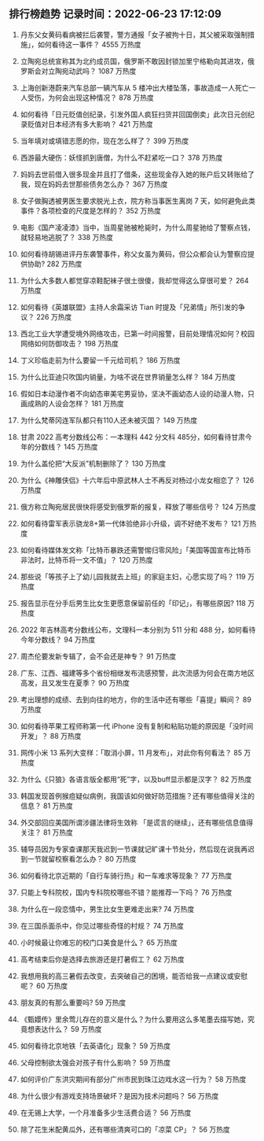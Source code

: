 
## 排行榜趋势 记录时间：2022-06-23 17:12:09
  
  1. 丹东父女黄码看病被拦后袭警，警方通报「女子被拘十日，其父被采取强制措施」，如何看待这一事件？ 4555 万热度
    
  2. 立陶宛总统宣称其为北约成员国，俄罗斯不敢因封锁加里宁格勒向其进攻，俄罗斯会对立陶宛动武吗？ 1087 万热度
    
  3. 上海创新港蔚来汽车总部一辆汽车从 5 楼冲出大楼坠落，事故造成一人死亡一人受伤，为何会出现这种情况？ 878 万热度
    
  4. 如何看待「日元贬值创纪录，引发外国人疯狂扫货并回国倒卖」此次日元创纪录贬值对日本经济有多大影响？ 421 万热度
    
  5. 当年填对或填错志愿的你，现在怎么样了？ 399 万热度
    
  6. 西游最大硬伤：妖怪抓到唐僧，为什么不赶紧吃一口？ 378 万热度
    
  7. 妈妈去世前借入很多现金并且打了借条，这些现金存入她的账户后又转账给了我，现在妈妈去世那些债务怎么办？ 367 万热度
    
  8. 女子做胸透被男医生要求脱光上衣，院方称当事医生离岗 7 天，如何避免此类事件？各项检查的尺度是怎样的？ 352 万热度
    
  9. 电影《国产凌凌漆》当中，当周星驰被枪毙时，为什么周星驰给了警察点钱，就轻易地逃脱了？ 338 万热度
    
  10. 如何看待胡锡进评丹东袭警事件，称父女虽为黄码，但公众都会认为警察应提供协助? 282 万热度
    
  11. 为什么大多数人都觉穿凉鞋配袜子很土很傻，我却觉得这么穿很可爱？ 264 万热度
    
  12. 如何看待《英雄联盟》主持人余霜采访 Tian 时提及「兄弟情」所引发的争议？ 226 万热度
    
  13. 西北工业大学遭受境外网络攻击，已第一时间报警，目前处理情况如何？校园网络如何防御攻击？ 198 万热度
    
  14. 丁义珍临走前为什么要留一千元给司机？ 186 万热度
    
  15. 为什么比亚迪只吹国内销量，为啥不说在世界销量怎么样？ 184 万热度
    
  16. 假如日本动漫作者不向幼态审美宅男妥协，坚决不画幼态人设的动漫人物，只画成熟的人设会怎样？ 181 万热度
    
  17. 为什么梵蒂冈连军队都只有110人还未被灭国？ 149 万热度
    
  18. 甘肃 2022 高考分数线公布：一本理科 442 分文科 485分，如何看待甘肃今年的分数线？ 145 万热度
    
  19. 为什么盖伦把“大反派”机制删除了？ 130 万热度
    
  20. 为什么《神雕侠侣》十六年后中原武林人士不再反对杨过小龙女相恋了？ 126 万热度
    
  21. 俄方称立陶宛居民很快将感受到俄罗斯的报复，释放了哪些信号？ 124 万热度
    
  22. 如何看待雷军表示骁龙8+第一代体验绝非小升级，调不好绝不发布？ 121 万热度
    
  23. 如何看待媒体发文称「比特币暴跌还需警惕归零风险」「美国等国宣布比特币非法时，比特币将一文不值」？ 120 万热度
    
  24. 那些说「等孩子上了幼儿园我就去上班」的家庭主妇，心愿实现了吗？ 119 万热度
    
  25. 报告显示在分手后男生比女生更愿意保留前任的「印记」，有哪些原因? 118 万热度
    
  26. 2022 年吉林高考分数线公布，文理科一本分别为 511 分和 488 分，如何看待今年分数线？ 94 万热度
    
  27. 周杰伦要发新专辑了，会不会还是神专？ 91 万热度
    
  28. 广东、江西、福建等多个省份相继发布流感预警，此次流感为何会在南方地区高发，且又发生在夏季？ 90 万热度
    
  29. 考出理想的成绩、去到向往的地方，你的生活中还有哪些「喜提」瞬间？ 89 万热度
    
  30. 如何看待苹果工程师称第一代 iPhone 没有复制和粘贴功能的原因是「没时间开发」？ 88 万热度
    
  31. 网传小米 13 系列大变样：「取消小屏，11 月发布」，对此你有何看法？ 85 万热度
    
  32. 为什么《只狼》各语言版全都用“死”字，以及buff显示都是汉字？ 82 万热度
    
  33. 韩国发现首例猴痘疑似病例，我国该如何做好防范措施？还有哪些值得关注的信息？ 81 万热度
    
  34. 外交部回应美国所谓涉疆法律将生效称 「是谎言的继续」，还有哪些信息值得关注？ 81 万热度
    
  35. 辅导员因为专家查课那天我迟到一节课就记旷课十节处分，然后现在说我再迟到一节就留校察看怎么办？ 80 万热度
    
  36. 如何看待北京近期的「自行车骑行热」和一车难求等现象？ 77 万热度
    
  37. 只能上专科院校，国内专科院校哪些不错？能推荐一下吗？ 76 万热度
    
  38. 为什么在一段恋情中，男生比女生更难走出来? 74 万热度
    
  39. 在三国杀面杀中，你见过哪些奇怪的村规？ 74 万热度
    
  40. 小时候最让你难忘的校门口美食是什么？ 65 万热度
    
  41. 高考结束后你是选择去旅游还是打暑假工？ 62 万热度
    
  42. 我想用我的高三暑假去改变，去突破自己的困境，能否给我一点建议或安慰呢？ 60 万热度
    
  43. 朋友真的有那么重要吗? 59 万热度
    
  44. 《甄嬛传》里余莺儿存在的意义是什么？为什么要用这么多笔墨去描写她，究竟想表达什么？ 59 万热度
    
  45. 如何看待北京地铁「去英语化」现象？ 59 万热度
    
  46. 父母控制欲太强会对孩子有什么影响？ 59 万热度
    
  47. 如何评价广东洪灾期间有部分广州市民到珠江边戏水这一行为？ 58 万热度
    
  48. 为什么很少有游戏支持场景破坏？是因为技术问题吗？ 56 万热度
    
  49. 在无锡上大学，一个月准备多少生活费合适？ 56 万热度
    
  50. 除了花生米配黄瓜外，还有哪些清爽可口的「凉菜 CP」？ 56 万热度
    